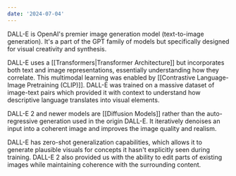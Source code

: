 ```yaml
---
date: '2024-07-04'
---
```

DALL-E is OpenAI's premier image generation model (text-to-image generation). It's a part of the GPT family of models but specifically designed for visual creativity and synthesis. 

DALL-E uses a [[Transformers|Transformer Architecture]] but incorporates both text and image representations, essentially understanding how they correlate. This multimodal learning was enabled by [[Contrastive Language-Image Pretraining (CLIP)]]. DALL-E was trained on a massive dataset of image-text pairs which provided it with context to understand how descriptive language translates into visual elements.

DALL-E 2 and newer models are [[Diffusion Models]] rather than the auto-regressive generation used in the origin DALL-E. It iteratively denoises an input into a coherent image and improves the image quality and realism.

DALL-E has zero-shot generalization capabilities, which allows it to generate plausible visuals for concepts it hasn't explicitly seen during training. DALL-E 2 also provided us with the ability to edit parts of existing images while maintaining coherence with the surrounding content.